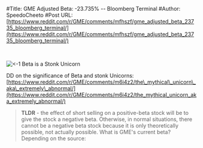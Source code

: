 #Title: GME Adjusted Beta: -23.735% -- Bloomberg Terminal
#Author: SpeedoCheeto
#Post URL: [https://www.reddit.com/r/GME/comments/mfhszf/gme_adjusted_beta_23735_bloomberg_terminal/](https://www.reddit.com/r/GME/comments/mfhszf/gme_adjusted_beta_23735_bloomberg_terminal/)


&#x200B;

![\<-1 Beta is a Stonk Unicorn](https://preview.redd.it/yy1ledg2bwp61.png?width=2338&format=png&auto=webp&s=6f24b3db19ac63e56562f8d25026abb99ab5695a)

DD on the significance of Beta and stonk Unicorns: [https://www.reddit.com/r/GME/comments/m6i4z2/the\_mythical\_unicorn\_aka\_extremely\_abnormal/](https://www.reddit.com/r/GME/comments/m6i4z2/the_mythical_unicorn_aka_extremely_abnormal/)  


>**TLDR** \- the effect of short selling on a positive-beta stock will be to give the stock a negative beta. Otherwise, in normal situations, there cannot be a negative beta stock because it is only theoretically possible, not actually possible. What is GME's current beta? Depending on the source: